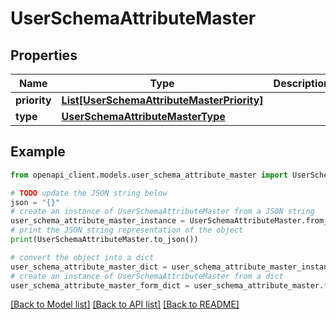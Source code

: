# UserSchemaAttributeMaster


## Properties

Name | Type | Description | Notes
------------ | ------------- | ------------- | -------------
**priority** | [**List[UserSchemaAttributeMasterPriority]**](UserSchemaAttributeMasterPriority.md) |  | [optional] 
**type** | [**UserSchemaAttributeMasterType**](UserSchemaAttributeMasterType.md) |  | [optional] 

## Example

```python
from openapi_client.models.user_schema_attribute_master import UserSchemaAttributeMaster

# TODO update the JSON string below
json = "{}"
# create an instance of UserSchemaAttributeMaster from a JSON string
user_schema_attribute_master_instance = UserSchemaAttributeMaster.from_json(json)
# print the JSON string representation of the object
print(UserSchemaAttributeMaster.to_json())

# convert the object into a dict
user_schema_attribute_master_dict = user_schema_attribute_master_instance.to_dict()
# create an instance of UserSchemaAttributeMaster from a dict
user_schema_attribute_master_form_dict = user_schema_attribute_master.from_dict(user_schema_attribute_master_dict)
```
[[Back to Model list]](../README.md#documentation-for-models) [[Back to API list]](../README.md#documentation-for-api-endpoints) [[Back to README]](../README.md)


